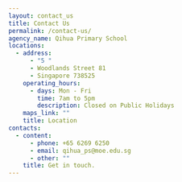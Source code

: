 ```yaml
---
layout: contact_us
title: Contact Us
permalink: /contact-us/
agency_name: Qihua Primary School
locations:
  - address:
      - "5 "
      - Woodlands Street 81
      - Singapore 738525
    operating_hours:
      - days: Mon - Fri
        time: 7am to 5pm
        description: Closed on Public Holidays
    maps_link: ""
    title: Location
contacts:
  - content:
      - phone: +65 6269 6250
      - email: qihua_ps@moe.edu.sg
      - other: ""
    title: Get in touch.
---
```

